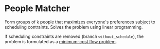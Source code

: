 # People Matcher
Form groups of k people that maximizes everyone's preferences subject to scheduling contraints. Solves the problem using linear programming.

If scheduling constraints are removed (branch `without_schedule`), the problem is formulated as a [minimum-cost flow problem](https://en.wikipedia.org/wiki/Minimum-cost_flow_problem).
